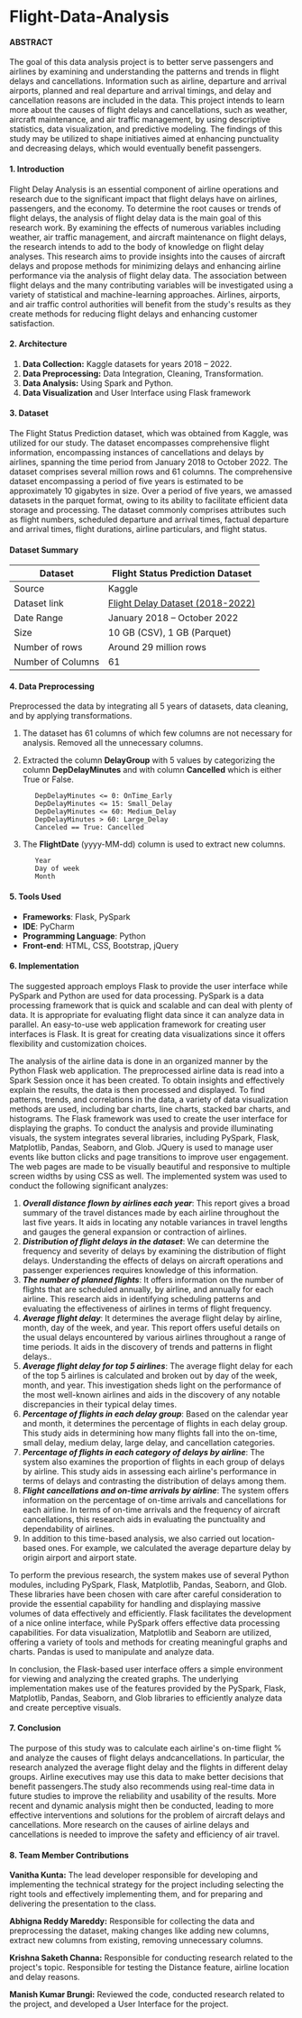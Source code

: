 # Flight-Data-Analysis

#### ABSTRACT
The goal of this data analysis project is to better serve passengers and airlines by examining and understanding the patterns and trends in flight delays and cancellations. 
Information such as airline, departure and arrival airports, planned and real departure and arrival timings, and delay and cancellation reasons are included in the data. 
This project intends to learn more about the causes of flight delays and cancellations, such as weather, aircraft maintenance, and air traffic management, by using descriptive statistics, data visualization, and predictive modeling. 
The findings of this study may be utilized to shape initiatives aimed at enhancing punctuality and decreasing delays, which would eventually benefit passengers.

#### 1. Introduction
Flight Delay Analysis is an essential component of airline operations and research due to the significant impact that flight delays have on airlines, passengers, and the economy. 
To determine the root causes or trends of flight delays, the analysis of flight delay data is the main goal of this research work. 
By examining the effects of numerous variables including weather, air traffic management, and aircraft maintenance on flight delays, the research intends to add to the body of knowledge on flight delay analyses. 
This research aims to provide insights into the causes of aircraft delays and propose methods for minimizing delays and enhancing airline performance via the analysis of flight delay data. 
The association between flight delays and the many contributing variables will be investigated using a variety of statistical and machine-learning approaches. 
Airlines, airports, and air traffic control authorities will benefit from the study's results as they create methods for reducing flight delays and enhancing customer satisfaction.

#### 2. Architecture 
1.	**Data Collection:** Kaggle datasets for years 2018 – 2022. 
2.	**Data Preprocessing:** Data Integration, Cleaning, Transformation. 
3.	**Data Analysis:**  Using Spark and Python.
4.	**Data Visualization** and User Interface using Flask framework

#### 3. Dataset
The Flight Status Prediction dataset, which was obtained from Kaggle, was utilized for our study. The dataset encompasses comprehensive flight information, encompassing instances of cancellations and delays by airlines, spanning the time period from January 2018 to October 2022. 
The dataset comprises several million rows and 61 columns. The comprehensive dataset encompassing a period of five years is estimated to be approximately 10 gigabytes in size. 
Over a period of five years, we amassed datasets in the parquet format, owing to its ability to facilitate efficient data storage and processing. 
The dataset commonly comprises attributes such as flight numbers, scheduled departure and arrival times, factual departure and arrival times, flight durations, airline particulars, and flight status.

####  Dataset Summary
| Dataset                  | Flight Status Prediction Dataset     |
|--------------------------|--------------------------------------|
| Source                   | Kaggle                               |
| Dataset link             | [Flight Delay Dataset (2018-2022)](https://www.kaggle.com/datasets/flight-delay-dataset) |
| Date Range               | January 2018 – October 2022          |
| Size                     | 10 GB (CSV), 1 GB (Parquet)          |
| Number of rows           | Around 29 million rows               |
| Number of Columns        | 61                                   |

#### 4. Data Preprocessing
Preprocessed the data by integrating all 5 years of datasets, data cleaning, and by applying transformations.
1. The dataset has 61 columns of which few columns are not necessary for analysis. Removed all the unnecessary columns.
2. Extracted the column **DelayGroup** with 5 values by categorizing the column **DepDelayMinutes** and with column **Cancelled** which is either True or False.

          DepDelayMinutes <= 0: OnTime_Early 
          DepDelayMinutes <= 15: Small_Delay 
          DepDelayMinutes <= 60: Medium_Delay 
          DepDelayMinutes > 60: Large_Delay 
          Canceled == True: Cancelled
3. The **FlightDate** (yyyy-MM-dd) column is used to extract new columns.
          
          Year
          Day of week
          Month

#### 5. Tools Used
 - **Frameworks**: Flask, PySpark 
 - **IDE**: PyCharm 
 - **Programming Language**: Python 
 - **Front-end**: HTML, CSS, Bootstrap, jQuery

#### 6. Implementation
The suggested approach employs Flask to provide the user interface while PySpark and Python are used for data processing. PySpark is a data processing framework that is quick and scalable and can deal with plenty of data. It is appropriate for evaluating flight data since it can analyze data in parallel. An easy-to-use web application framework for creating user interfaces is Flask. It is great for creating data visualizations since it offers flexibility and customization choices.

The analysis of the airline data is done in an organized manner by the Python Flask web application. The preprocessed airline data is read into a Spark Session once it has been created. To obtain insights and effectively explain the results, the data is then processed and displayed. To find patterns, trends, and correlations in the data, a variety of data visualization methods are used, including bar charts, line charts, stacked bar charts, and histograms.
The Flask framework was used to create the user interface for displaying the graphs. To conduct the analysis and provide illuminating visuals, the system integrates several libraries, including PySpark, Flask, Matplotlib, Pandas, Seaborn, and Glob.
JQuery is used to manage user events like button clicks and page transitions to improve user engagement. The web pages are made to be visually beautiful and responsive to multiple screen widths by using CSS as well. 
The implemented system was used to conduct the following significant analyzes: 
1.	**_Overall distance flown by airlines each year_**: This report gives a broad summary of the travel distances made by each airline throughout the last five years. It aids in locating any notable variances in travel lengths and gauges the general expansion or contraction of airlines.
2.	**_Distribution of flight delays in the dataset_**: We can determine the frequency and severity of delays by examining the distribution of flight delays. Understanding the effects of delays on aircraft operations and passenger experiences requires knowledge of this information.
3.	**_The number of planned flights_**: It offers information on the number of flights that are scheduled annually, by airline, and annually for each airline. This research aids in identifying scheduling patterns and evaluating the effectiveness of airlines in terms of flight frequency.
4.	**_Average flight delay_**: It determines the average flight delay by airline, month, day of the week, and year. This report offers useful details on the usual delays encountered by various airlines throughout a range of time periods. It aids in the discovery of trends and patterns in flight delays..
5.	**_Average flight delay for top 5 airlines_**: The average flight delay for each of the top 5 airlines is calculated and broken out by day of the week, month, and year. This investigation sheds light on the performance of the most well-known airlines and aids in the discovery of any notable discrepancies in their typical delay times.
6.	**_Percentage of flights in each delay group_**: Based on the calendar year and month, it determines the percentage of flights in each delay group. This study aids in determining how many flights fall into the on-time, small delay, medium delay, large delay, and cancellation categories.
7.	**_Percentage of flights in each category of delays by airline_**: The system also examines the proportion of flights in each group of delays by airline. This study aids in assessing each airline's performance in terms of delays and contrasting the distribution of delays among them.
8.	**_Flight cancellations and on-time arrivals by airline_**: The system offers information on the percentage of on-time arrivals and cancellations for each airline. In terms of on-time arrivals and the frequency of aircraft cancellations, this research aids in evaluating the punctuality and dependability of airlines.
9.	In addition to this time-based analysis, we also carried out location-based ones. For example, we calculated the average departure delay by origin airport and airport state. 

To perform the previous research, the system makes use of several Python modules, including PySpark, Flask, Matplotlib, Pandas, Seaborn, and Glob. These libraries have been chosen with care after careful consideration to provide the essential capability for handling and displaying massive volumes of data effectively and efficiently. Flask facilitates the development of a nice online interface, while PySpark offers effective data processing capabilities. For data visualization, Matplotlib and Seaborn are utilized, offering a variety of tools and methods for creating meaningful graphs and charts. Pandas is used to manipulate and analyze data. 

In conclusion, the Flask-based user interface offers a simple environment for viewing and analyzing the created graphs. The underlying implementation makes use of the features provided by the PySpark, Flask, Matplotlib, Pandas, Seaborn, and Glob libraries to efficiently analyze data and create perceptive visuals.

#### 7. Conclusion 
The purpose of this study was to calculate each airline's on-time flight % and analyze the causes of flight delays andcancellations. In particular, the research analyzed the average flight delay and the flights in different delay groups. Airline executives may use this data to make better decisions that benefit passengers.The study also recommends using real-time data in future studies to improve the reliability and usability of the results. More recent and dynamic analysis might then be conducted, leading to more effective interventions and solutions for the problem of aircraft delays and cancellations. More research on the causes of airline delays and cancellations is needed to improve the safety and efficiency of air travel.

#### 8. Team Member Contributions
**Vanitha Kunta:** The lead developer responsible for developing and implementing the technical strategy for the project including selecting the right tools and effectively implementing them, and for preparing and delivering the presentation to the class.

**Abhigna Reddy Mareddy:** Responsible for collecting the data and preprocessing the dataset, making changes like adding new columns, extract new columns from existing, removing unnecessary columns.

**Krishna Saketh Channa:** Responsible for conducting research related to the project's topic. Responsible for testing the Distance feature, airline location and delay reasons.

**Manish Kumar Brungi:** Reviewed the code, conducted research related to the project, and developed a User Interface for the project.

 



